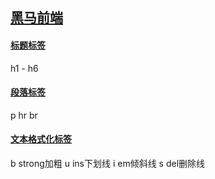 
## [黑马前端](https://www.bilibili.com/video/BV1pE411q7FU/?vd_source=b6c76eb839919372eb73315a79bcd601)

#### [标题标签](day01/01标题标签.html) 
h1 - h6

#### [段落标签](day01/02段落标签.html) 
p
hr 
br

#### [文本格式化标签](day01/03文本格式化标签.html)
b strong加粗
u ins下划线
i em倾斜线
s del删除线


